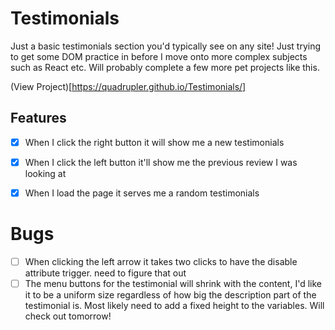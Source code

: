 # Testimonials
Just a basic testimonials section you'd typically see on any site! Just trying to get some DOM practice in before I move onto more complex subjects such as React etc. Will probably complete a few more pet projects like this.

(View Project)[https://quadrupler.github.io/Testimonials/]
## Features

- [x] When I click the right button it will show me a new testimonials
- [x] When I click the left button it'll show me the previous review I was looking at
- [x] When I load the page it serves me a random testimonials


# Bugs

- [ ] When clicking the left arrow it takes two clicks to have the disable attribute trigger. need to figure that out
- [ ] The menu buttons for the testimonial will shrink with the content, I'd like it to be a uniform size regardless of how big the description part of the testimonial is. Most likely need to add a fixed height to the variables. Will check out tomorrow!
